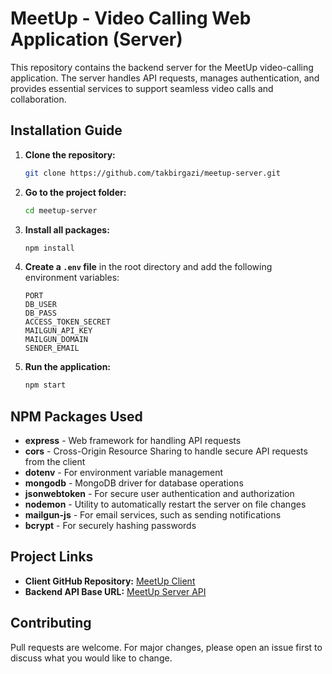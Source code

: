 # MeetUp - Video Calling Web Application (Server)

This repository contains the backend server for the MeetUp video-calling application. The server handles API requests, manages authentication, and provides essential services to support seamless video calls and collaboration.

## Installation Guide

1. **Clone the repository:**
    ```bash
    git clone https://github.com/takbirgazi/meetup-server.git
    ```
2. **Go to the project folder:**
    ```bash
    cd meetup-server 
    ```

3. **Install all packages:**
    ```bash
    npm install 
    ```

4. **Create a `.env` file** in the root directory and add the following environment variables:
    ```plaintext
    PORT
    DB_USER
    DB_PASS
    ACCESS_TOKEN_SECRET
    MAILGUN_API_KEY
    MAILGUN_DOMAIN
    SENDER_EMAIL
    ```

5. **Run the application:**
    ```bash
    npm start
    ```

## NPM Packages Used

- **express** - Web framework for handling API requests
- **cors** - Cross-Origin Resource Sharing to handle secure API requests from the client
- **dotenv** - For environment variable management
- **mongodb** - MongoDB driver for database operations
- **jsonwebtoken** - For secure user authentication and authorization
- **nodemon** - Utility to automatically restart the server on file changes
- **mailgun-js** - For email services, such as sending notifications
- **bcrypt** - For securely hashing passwords

## Project Links

- **Client GitHub Repository:** [MeetUp Client](https://github.com/takbirgazi/meetup-client)
- **Backend API Base URL:** [MeetUp Server API](https://meetup-server-nine.vercel.app/)

## Contributing

Pull requests are welcome. For major changes, please open an issue first to discuss what you would like to change.
